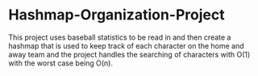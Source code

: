 # Hashmap-Organization-Project
This project uses baseball statistics to be read in and then create a hashmap that is used to keep track of each character on the home and away team and the project handles the searching of characters with O(1) with the worst case being O(n).
